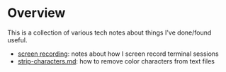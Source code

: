 # Overview

This is a collection of various tech notes about things I've done/found useful.

- [screen recording](screen-recording/): notes about how I screen record terminal sessions
- [strip-characters.md](./strip-characters.md): how to remove color characters from text files
